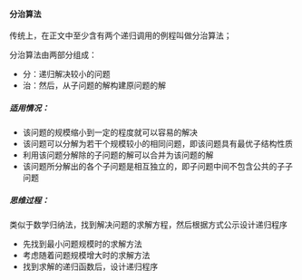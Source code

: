#### 分治算法

传统上，在正文中至少含有两个递归调用的例程叫做分治算法；

分治算法由两部分组成：

* 分：递归解决较小的问题
* 治：然后，从子问题的解构建原问题的解



##### 适用情况：

* 该问题的规模缩小到一定的程度就可以容易的解决
* 该问题可以分解为若干个规模较小的相同问题，即该问题具有最优子结构性质
* 利用该问题分解除的子问题的解可以合并为该问题的解
* 该问题所分解出的各个子问题是相互独立的，即子问题中间不包含公共的子子问题



##### 思维过程：

类似于数学归纳法，找到解决问题的求解方程，然后根据方式公示设计递归程序

* 先找到最小问题规模时的求解方法
* 考虑随着问题规模增大时的求解方法
* 找到求解的递归函数后，设计递归程序